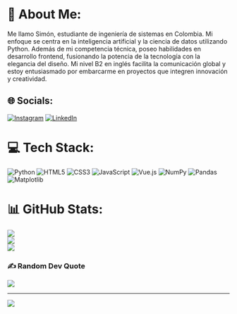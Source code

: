 # 💫 About Me:
Me llamo Simón, estudiante de ingeniería de sistemas en Colombia. Mi enfoque se centra en la inteligencia artificial y la ciencia de datos utilizando Python. Además de mi competencia técnica, poseo habilidades en desarrollo frontend, fusionando la potencia de la tecnología con la elegancia del diseño. Mi nivel B2 en inglés facilita la comunicación global y estoy entusiasmado por embarcarme en proyectos que integren innovación y creatividad.


## 🌐 Socials:
[![Instagram](https://img.shields.io/badge/Instagram-%23E4405F.svg?logo=Instagram&logoColor=white)](https://instagram.com/simonzf) [![LinkedIn](https://img.shields.io/badge/LinkedIn-%230077B5.svg?logo=linkedin&logoColor=white)](https://linkedin.com/in/https://www.linkedin.com/in/simon-zapata-326067169/) 

# 💻 Tech Stack:
![Python](https://img.shields.io/badge/python-3670A0?style=flat&logo=python&logoColor=ffdd54) ![HTML5](https://img.shields.io/badge/html5-%23E34F26.svg?style=flat&logo=html5&logoColor=white) ![CSS3](https://img.shields.io/badge/css3-%231572B6.svg?style=flat&logo=css3&logoColor=white) ![JavaScript](https://img.shields.io/badge/javascript-%23323330.svg?style=flat&logo=javascript&logoColor=%23F7DF1E) ![Vue.js](https://img.shields.io/badge/vue.js-%2335495e.svg?style=flat&logo=vuedotjs&logoColor=%234FC08D) ![NumPy](https://img.shields.io/badge/numpy-%23013243.svg?style=flat&logo=numpy&logoColor=white) ![Pandas](https://img.shields.io/badge/pandas-%23150458.svg?style=flat&logo=pandas&logoColor=white) ![Matplotlib](https://img.shields.io/badge/Matplotlib-%23ffffff.svg?style=flat&logo=Matplotlib&logoColor=black)
# 📊 GitHub Stats:
![](https://github-readme-stats.vercel.app/api?username=rockysaimon&theme=gotham&hide_border=false&include_all_commits=false&count_private=false)<br/>
![](https://github-readme-streak-stats.herokuapp.com/?user=rockysaimon&theme=gotham&hide_border=false)<br/>
![](https://github-readme-stats.vercel.app/api/top-langs/?username=rockysaimon&theme=gotham&hide_border=false&include_all_commits=false&count_private=false&layout=compact)

### ✍️ Random Dev Quote
![](https://quotes-github-readme.vercel.app/api?type=vetical&theme=dark)

---
[![](https://visitcount.itsvg.in/api?id=rockysaimon&icon=0&color=0)](https://visitcount.itsvg.in)

<!-- Proudly created with GPRM ( https://gprm.itsvg.in ) -->
